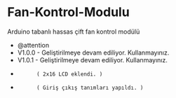 # Fan-Kontrol-Modulu
Arduino tabanlı hassas çift fan kontrol modülü

  * @attention
  * V1.0.0 - Geliştirilmeye devam ediliyor. Kullanmayınız.
  * V1.0.1 - Geliştirilmeye devam ediliyor. Kullanmayınız.
  *           ( 2x16 LCD eklendi. )
  *           ( Giriş çıkış tanımları yapıldı. )

